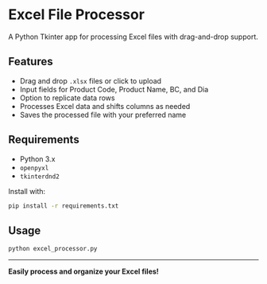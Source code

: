 # Excel File Processor

A Python Tkinter app for processing Excel files with drag-and-drop support.

## Features

- Drag and drop `.xlsx` files or click to upload
- Input fields for Product Code, Product Name, BC, and Dia
- Option to replicate data rows
- Processes Excel data and shifts columns as needed
- Saves the processed file with your preferred name

## Requirements

- Python 3.x
- `openpyxl`
- `tkinterdnd2`

Install with:

```bash
pip install -r requirements.txt
```

## Usage

```bash
python excel_processor.py
```

---

**Easily process and organize your Excel files!**
